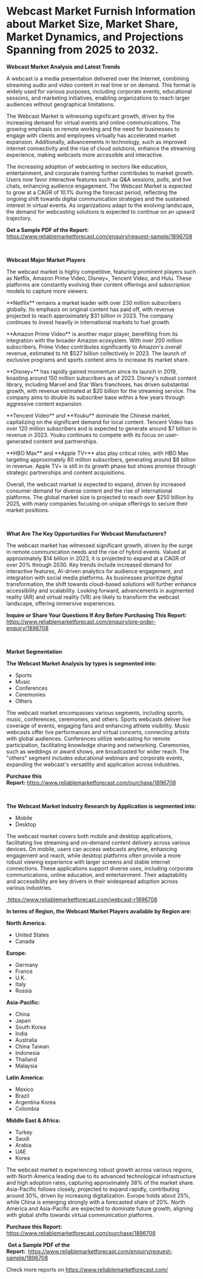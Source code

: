 <p><h1>Webcast Market Furnish Information about Market Size, Market Share, Market Dynamics, and Projections Spanning from 2025 to 2032.</h1></p><p><strong>Webcast Market Analysis and Latest Trends</strong></p>
<p><p>A webcast is a media presentation delivered over the Internet, combining streaming audio and video content in real time or on demand. This format is widely used for various purposes, including corporate events, educational sessions, and marketing initiatives, enabling organizations to reach larger audiences without geographical limitations.</p><p>The Webcast Market is witnessing significant growth, driven by the increasing demand for virtual events and online communications. The growing emphasis on remote working and the need for businesses to engage with clients and employees virtually has accelerated market expansion. Additionally, advancements in technology, such as improved internet connectivity and the rise of cloud solutions, enhance the streaming experience, making webcasts more accessible and interactive.</p><p>The increasing adoption of webcasting in sectors like education, entertainment, and corporate training further contributes to market growth. Users now favor interactive features such as Q&A sessions, polls, and live chats, enhancing audience engagement. The Webcast Market is expected to grow at a CAGR of 10.1% during the forecast period, reflecting the ongoing shift towards digital communication strategies and the sustained interest in virtual events. As organizations adapt to the evolving landscape, the demand for webcasting solutions is expected to continue on an upward trajectory.</p></p>
<p><strong>Get a Sample PDF of the Report:&nbsp;</strong> <a href="https://www.reliablemarketforecast.com/enquiry/request-sample/1896708?utm_campaign=3123&utm_medium=2&utm_source=Github&utm_content=ia&utm_term=11032025&utm_id=webcast">https://www.reliablemarketforecast.com/enquiry/request-sample/1896708</a></p>
<p>&nbsp;</p>
<p><strong>Webcast Major Market Players</strong></p>
<p><p>The webcast market is highly competitive, featuring prominent players such as Netflix, Amazon Prime Video, Disney+, Tencent Video, and Hulu. These platforms are constantly evolving their content offerings and subscription models to capture more viewers.</p><p>**Netflix** remains a market leader with over 230 million subscribers globally. Its emphasis on original content has paid off, with revenue projected to reach approximately $31 billion in 2023. The company continues to invest heavily in international markets to fuel growth.</p><p>**Amazon Prime Video** is another major player, benefiting from its integration with the broader Amazon ecosystem. With over 200 million subscribers, Prime Video contributes significantly to Amazon's overall revenue, estimated to hit $527 billion collectively in 2023. The launch of exclusive programs and sports content aims to increase its market share.</p><p>**Disney+** has rapidly gained momentum since its launch in 2019, boasting around 150 million subscribers as of 2023. Disney's robust content library, including Marvel and Star Wars franchises, has driven substantial growth, with revenue estimated at $20 billion for the streaming service. The company aims to double its subscriber base within a few years through aggressive content expansion.</p><p>**Tencent Video** and **Youku** dominate the Chinese market, capitalizing on the significant demand for local content. Tencent Video has over 120 million subscribers and is expected to generate around $7 billion in revenue in 2023. Youku continues to compete with its focus on user-generated content and partnerships.</p><p>**HBO Max** and **Apple TV+** also play critical roles, with HBO Max targeting approximately 80 million subscribers, generating around $8 billion in revenue. Apple TV+ is still in its growth phase but shows promise through strategic partnerships and content acquisitions.</p><p>Overall, the webcast market is expected to expand, driven by increased consumer demand for diverse content and the rise of international platforms. The global market size is projected to reach over $250 billion by 2025, with many companies focusing on unique offerings to secure their market positions.</p></p>
<p>&nbsp;</p>
<p><strong>What Are The Key Opportunities For Webcast Manufacturers?</strong></p>
<p><p>The webcast market has witnessed significant growth, driven by the surge in remote communication needs and the rise of hybrid events. Valued at approximately $14 billion in 2023, it is projected to expand at a CAGR of over 20% through 2030. Key trends include increased demand for interactive features, AI-driven analytics for audience engagement, and integration with social media platforms. As businesses prioritize digital transformation, the shift towards cloud-based solutions will further enhance accessibility and scalability. Looking forward, advancements in augmented reality (AR) and virtual reality (VR) are likely to transform the webcast landscape, offering immersive experiences.</p></p>
<p><strong>Inquire or Share Your Questions If Any Before Purchasing This Report:</strong> <a href="https://www.reliablemarketforecast.com/enquiry/pre-order-enquiry/1896708?utm_campaign=3123&utm_medium=2&utm_source=Github&utm_content=ia&utm_term=11032025&utm_id=webcast">https://www.reliablemarketforecast.com/enquiry/pre-order-enquiry/1896708</a></p>
<p>&nbsp;</p>
<p><strong>Market Segmentation</strong></p>
<p><strong>The Webcast Market Analysis by types is segmented into:</strong></p>
<p><ul><li>Sports</li><li>Music</li><li>Conferences</li><li>Ceremonies</li><li>Others</li></ul></p>
<p><p>The webcast market encompasses various segments, including sports, music, conferences, ceremonies, and others. Sports webcasts deliver live coverage of events, engaging fans and enhancing athlete visibility. Music webcasts offer live performances and virtual concerts, connecting artists with global audiences. Conferences utilize webcasting for remote participation, facilitating knowledge sharing and networking. Ceremonies, such as weddings or award shows, are broadcasted for wider reach. The "others" segment includes educational webinars and corporate events, expanding the webcast's versatility and application across industries.</p></p>
<p><strong>Purchase this Report:&nbsp;</strong><a href="https://www.reliablemarketforecast.com/purchase/1896708?utm_campaign=3123&utm_medium=2&utm_source=Github&utm_content=ia&utm_term=11032025&utm_id=webcast">https://www.reliablemarketforecast.com/purchase/1896708</a></p>
<p>&nbsp;</p>
<p><strong>The Webcast Market Industry Research by Application is segmented into:</strong></p>
<p><ul><li>Mobile</li><li>Desktop</li></ul></p>
<p><p>The webcast market covers both mobile and desktop applications, facilitating live streaming and on-demand content delivery across various devices. On mobile, users can access webcasts anytime, enhancing engagement and reach, while desktop platforms often provide a more robust viewing experience with larger screens and stable internet connections. These applications support diverse uses, including corporate communications, online education, and entertainment. Their adaptability and accessibility are key drivers in their widespread adoption across various industries.</p></p>
<p><a href="https://www.reliablemarketforecast.com/webcast-r1896708?utm_campaign=3123&utm_medium=2&utm_source=Github&utm_content=ia&utm_term=11032025&utm_id=webcast">&nbsp;https://www.reliablemarketforecast.com/webcast-r1896708</a></p>
<p><strong>In terms of Region, the Webcast Market Players available by Region are:</strong></p>
<p>
    <p> <strong> North America: </strong>
        <ul>
            <li>United States</li>
            <li>Canada</li>
        </ul>
        </p> 
    <p> <strong> Europe: </strong>
        <ul>
            <li>Germany</li>
            <li>France</li>
            <li>U.K.</li>
            <li>Italy</li>
            <li>Russia</li>
        </ul>
        </p> 
    <p> <strong> Asia-Pacific: </strong>
        <ul>
            <li>China</li>
            <li>Japan</li>
            <li>South Korea</li>
            <li>India</li>
            <li>Australia</li>
            <li>China Taiwan</li>
            <li>Indonesia</li>
            <li>Thailand</li>
            <li>Malaysia</li>
        </ul>
        </p> 
    <p> <strong> Latin America: </strong>
        <ul>
            <li>Mexico</li>
            <li>Brazil</li>
            <li>Argentina Korea</li>
            <li>Colombia</li>
        </ul>
        </p> 
    <p> <strong> Middle East & Africa: </strong>
        <ul>
            <li>Turkey</li>
            <li>Saudi</li>
            <li>Arabia</li>
            <li>UAE</li>
            <li>Korea</li>
        </ul>
    </p>
    </p>
<p><p>The webcast market is experiencing robust growth across various regions, with North America leading due to its advanced technological infrastructure and high adoption rates, capturing approximately 38% of the market share. Asia-Pacific follows closely, projected to expand rapidly, contributing around 30%, driven by increasing digitalization. Europe holds about 25%, while China is emerging strongly with a forecasted share of 20%. North America and Asia-Pacific are expected to dominate future growth, aligning with global shifts towards virtual communication platforms.</p></p>
<p><strong>Purchase this Report: </strong><a href="https://www.reliablemarketforecast.com/purchase/1896708?utm_campaign=3123&utm_medium=2&utm_source=Github&utm_content=ia&utm_term=11032025&utm_id=webcast">https://www.reliablemarketforecast.com/purchase/1896708</a></p>
<p>&nbsp;<strong>Get a Sample PDF of the Report:&nbsp;&nbsp;</strong><a href="https://www.reliablemarketforecast.com/enquiry/request-sample/1896708?utm_campaign=3123&utm_medium=2&utm_source=Github&utm_content=ia&utm_term=11032025&utm_id=webcast">https://www.reliablemarketforecast.com/enquiry/request-sample/1896708</a></p>
<p><strong></strong></p>
<p>Check more reports on <a href="https://www.reliablemarketforecast.com/?utm_campaign=3123&utm_medium=2&utm_source=Github&utm_content=ia&utm_term=11032025&utm_id=webcast">https://www.reliablemarketforecast.com/</a></p>